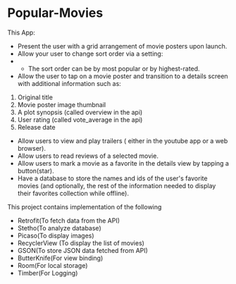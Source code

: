 # Popular-Movies
This App:
- Present the user with a grid arrangement of movie posters upon launch.
- Allow your user to change sort order via a setting:
- - The sort order can be by most popular or by highest-rated.
- Allow the user to tap on a movie poster and transition to a details screen with additional information such as:
1. Original title
2. Movie poster image thumbnail
3. A plot synopsis (called overview in the api)
4. User rating (called vote_average in the api)
5. Release date

- Allow users to view and play trailers ( either in the youtube app or a web browser).
- Allow users to read reviews of a selected movie.
- Allow users to mark a movie as a favorite in the details view by tapping a button(star).
- Have a database to store the names and ids of the user's favorite movies (and optionally, the rest of the information needed to display their favorites collection while offline).

This project contains implementation of the following

- Retrofit(To fetch data from the API)
- Stetho(To analyze database)
- Picaso(To display images)
- RecyclerView (To display the list of movies)
- GSON(To store JSON data fetched from API)
- ButterKnife(For view binding)
- Room(For local storage)
- Timber(For Logging)
